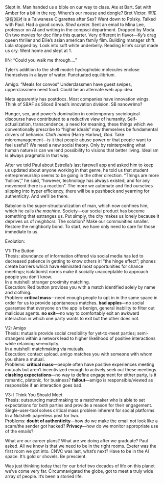 Slept in. Man handed us a bible on our way to class. Ate at Bart. Sat with Amber for a bit in the reg. Where’s our mouse and dongle? Bret Victor. 草东没有派对 is a Taiwanese Cigarettes after Sex? Went down to Polsky. Talked with Paul. Had a good convo. *Shed exeter.* Sent an email to Mina Lee, professor on AI and writing in the compsci department. Dropped by Moda. On two movies for doc films this quarter. Very different in flavor—Ky’s drag queen thriller and Ellie’s asian american family film. Building manager shift. Lola stopped by. Look into soft white underbelly. Reading Ellie’s script made us cry. Went home and slept at 1\.

IIN: “Could you walk me through….”

Tyler’s addition to the shell model: hydrophobic molecules enclose themselves in a layer of water. Punctuated equilibrium. 

Amigo: “Meals for convos” Underclassmen have guest swipes, upperclassmen need food. Could be an alternate web app idea. 

Meta apparently has postdocs. Most companies have innovation wings. Think of SBAF as Sliced Bread’s innovation division. SB nanowrimo?

Hunger, sex, and power’s domination in contemporary sociological discourse have contributed to a reductive view of humanity. Self-actualization, transcendence, a need for meaning, these things which we conventionally prescribe to “higher ideals” may themselves be fundamental drivers of behavior. *Cloth mama* (Harry Harlow)*, God.* Take micromanagement—is it that people abuse power or that people want to feel useful? We need a new social theory. Only by reinterpreting what human nature is can we lend possibility to visions that better living. Idealism is always pragmatic in that way. 

After we told Paul about Estrella’s last farewell app and asked him to keep us updated about anyone working in that genre, he told us that student entrepreneurship seems to be going in the other direction. “Things are more ‘hollow’,” he said, “however, technology has always existed, and for any movement there is a reaction”. The more we automate and find ourselves slipping into hyper efficiency, there will be a pushback and yearning for authenticity. And we’ll be there. 

Babylon is the super-structuralization of man, which now confines him, which he calls *the machine*. Society—our social product has become something that estranges us. Put simply, the city makes us lonely because it deprives us of *neighbors.* The solution? Make our communities smaller. Restore the neighborly bond. To start, we have only need to care for those immediate to us.

Evolution:

V1: The Button  
Thesis: abundance of information offered via social media has led to decreased patience in getting to know others irl “the hinge effect”; phones create barriers which have eliminated most opportunities for chance meetings; isolationist norms make it socially unacceptable to approach people you don’t know.   
In a nutshell: stranger proximity matching.  
Execution: Red button provides you with a match identified solely by name and clothing.  
Problem: **critical mass**—need enough people to opt in in the same space in order for us to provide spontaneous matches. **bad apples**—no social guarantee that everyone on the app is benign, general inability to filter out malicious agents. **no exit**—no way to comfortably exit an awkward interaction in which one party wants to exit but the other does not.

V2: Amigo  
Thesis: mutuals provide social credibility for yet-to-meet parties; semi-strangers within a network lead to higher likelihood of positive interactions while retaining serendipity.   
In a nutshell: matchmaking via mutuals.  
Execution: contact upload. amigo matches you with someone with whom you share a mutual.  
Problems: **critical mass**—people often have positive experiences meeting mutuals but aren’t incentivized enough to actively seek out these meetings. **clashing expectations**—no way to define engagement for either party, is it romantic, platonic, for business? **fallout**—amigo is responsible/viewed as responsible if an interaction goes bad.

V3: I Think You Should Meet  
Thesis: outsourcing matchmaking to a matchmaker who is able to set expectations for both parties and provide a reason for their engagement. Single-user-tool solves critical mass problem inherent for social platforms.   
In a Nutshell: paperless post for two.  
Problems: **doubt of authenticity**—how do we make the email not look like a scam/the sender got hacked? **Privacy**—how do we monitor appropriate use of the emails?

What are our career plans? What are we doing after we graduate? Paul asked. All we know is that we need to be in the right rooms. Exeter was the first room we got into. CNVC was last, what’s next? Have to be in the AI space. It’s gold or shovels. Be prescient. 

Was just thinking today that for our brief two decades of life on this planet we’ve come very far. Circumnavigated the globe, got to meet a truly wide array of people. It’s been a storied life.
